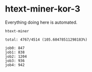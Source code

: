 # htext-miner-kor-3

Everything doing here is automated.

```
htext-miner

total: 4767/4514 (105.60478511298183%)

job0: 847
job1: 838
job2: 1204
job3: 936
job4: 942
```